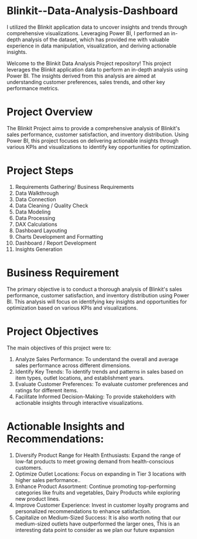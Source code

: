 # Blinkit--Data-Analysis-Dashboard

I utilized the Blinkit application data to uncover insights and trends through comprehensive visualizations. Leveraging Power BI, I performed an in-depth analysis of the dataset, which has provided me with valuable experience in data manipulation, visualization, and deriving actionable insights.

Welcome to the Blinkit Data Analysis Project repository! This project leverages the Blinkit application data to perform an in-depth analysis using Power BI. The insights derived from this analysis are aimed at understanding customer preferences, sales trends, and other key performance metrics.

# Project Overview
The Blinkit Project aims to provide a comprehensive analysis of Blinkit's sales performance, customer satisfaction, and inventory distribution. Using Power BI, this project focuses on delivering actionable insights through various KPIs and visualizations to identify key opportunities for optimization.

# Project Steps
1. Requirements Gathering/ Business Requirements
2. Data Walkthrough
3. Data Connection
4. Data Cleaning / Quality Check
5. Data Modeling
6. Data Processing
7. DAX Calculations
8. Dashboard Layouting
9. Charts Development and Formatting
10. Dashboard / Report Development
11. Insights Generation

# Business Requirement
The primary objective is to conduct a thorough analysis of Blinkit's sales performance, customer satisfaction, and inventory distribution using Power BI. This analysis will focus on identifying key insights and opportunities for optimization based on various KPIs and visualizations.

# Project Objectives
The main objectives of this project were to:

1. Analyze Sales Performance: To understand the overall and average sales performance across different dimensions.
2. Identify Key Trends: To identify trends and patterns in sales based on item types, outlet locations, and establishment years.
3. Evaluate Customer Preferences: To evaluate customer preferences and ratings for different items.
4. Facilitate Informed Decision-Making: To provide stakeholders with actionable insights through interactive visualizations.

# Actionable Insights and Recommendations:
1. Diversify Product Range for Health Enthusiasts: Expand the range of low-fat products to meet growing demand from health-conscious customers.
2. Optimize Outlet Locations: Focus on expanding in Tier 3 locations with higher sales performance..
3. Enhance Product Assortment: Continue promoting top-performing categories like fruits and vegetables, Dairy Products while exploring new product lines.
4. Improve Customer Experience: Invest in customer loyalty programs and personalized recommendations to enhance satisfaction.
5. Capitalize on Medium-Sized Success: It is also worth noting that our medium-sized outlets have outperformed the larger ones, This is an interesting data point to consider as we plan our future expansion
